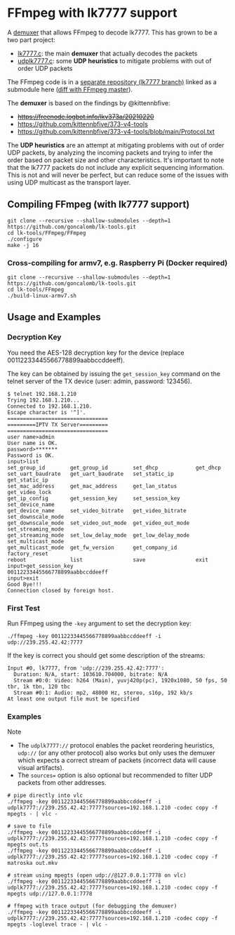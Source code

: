 # FFmpeg with lk7777 support

A [demuxer](https://ffmpeg.org/ffmpeg-formats.html#Demuxers) that allows FFmpeg to decode lk7777. This has grown to be a two part project:

* [lk7777.c](https://github.com/goncalomb/FFmpeg/blob/lk7777/libavformat/lk7777.c): the main **demuxer** that actually decodes the packets
* [udplk7777.c](https://github.com/goncalomb/FFmpeg/blob/lk7777/libavformat/udplk7777.c): some **UDP heuristics** to mitigate problems with out of order UDP packets

The FFmpeg code is in a [separate repository (lk7777 branch)](https://github.com/goncalomb/FFmpeg/tree/lk7777) linked as a submodule here ([diff with FFmpeg master](https://github.com/FFmpeg/FFmpeg/compare/master...goncalomb:FFmpeg:lk7777)).

The **demuxer** is based on the findings by @kittennbfive:

* ~~https://freenode.logbot.info/lkv373a/20210220~~
* https://github.com/kittennbfive/373-v4-tools
* https://github.com/kittennbfive/373-v4-tools/blob/main/Protocol.txt

The **UDP heuristics** are an attempt at mitigating problems with out of order UDP packets, by analyzing the incoming packets and trying to infer the order based on packet size and other characteristics. It's important to note that the lk7777 packets do not include any explicit sequencing information. This is not and will never be perfect, but can reduce some of the issues with using UDP multicast as the transport layer.

## Compiling FFmpeg (with lk7777 support)

    git clone --recursive --shallow-submodules --depth=1 https://github.com/goncalomb/lk-tools.git
    cd lk-tools/FFmpeg/FFmpeg
    ./configure
    make -j 16

### Cross-compiling for armv7, e.g. Raspberry Pi (Docker required)

    git clone --recursive --shallow-submodules --depth=1 https://github.com/goncalomb/lk-tools.git
    cd lk-tools/FFmpeg
    ./build-linux-armv7.sh

## Usage and Examples

### Decryption Key

You need the AES-128 decryption key for the device (replace 00112233445566778899aabbccddeeff).

The key can be obtained by issuing the `get_session_key` command on the telnet server of the TX device (user: admin, password: 123456).

```
$ telnet 192.168.1.210
Trying 192.168.1.210...
Connected to 192.168.1.210.
Escape character is '^]'.
================================
=========IPTV TX Server=========
================================
user name>admin
User name is OK.
password>*******
Password is OK.
input>list
set_group_id        get_group_id        set_dhcp            get_dhcp
set_uart_baudrate   get_uart_baudrate   set_static_ip       get_static_ip
set_mac_address     get_mac_address     get_lan_status      get_video_lock
get_ip_config       get_session_key     set_session_key     set_device_name
get_device_name     set_video_bitrate   get_video_bitrate   set_downscale_mode
get_downscale_mode  set_video_out_mode  get_video_out_mode  set_streaming_mode
get_streaming_mode  set_low_delay_mode  get_low_delay_mode  set_multicast_mode
get_multicast_mode  get_fw_version      get_company_id      factory_reset
reboot              list                save                exit
input>get_session_key
00112233445566778899aabbccddeeff
input>exit
Good Bye!!!
Connection closed by foreign host.
```

### First Test

Run FFmpeg using the `-key` argument to set the decryption key:

    ./ffmpeg -key 00112233445566778899aabbccddeeff -i udp://239.255.42.42:7777

If the key is correct you should get some description of the streams:

```
Input #0, lk7777, from 'udp://239.255.42.42:7777':
  Duration: N/A, start: 103610.704000, bitrate: N/A
  Stream #0:0: Video: h264 (Main), yuvj420p(pc), 1920x1080, 50 fps, 50 tbr, 1k tbn, 120 tbc
  Stream #0:1: Audio: mp2, 48000 Hz, stereo, s16p, 192 kb/s
At least one output file must be specified
```

### Examples

> [!NOTE]
> * The `udplk7777://` protocol enables the packet reordering heuristics, `udp://` (or any other protocol) also works but only uses the demuxer which expects a correct stream of packets (incorrect data will cause visual artifacts).
> * The `sources=` option is also optional but recommended to filter UDP packets from other addresses.

    # pipe directly into vlc
    ./ffmpeg -key 00112233445566778899aabbccddeeff -i udplk7777://239.255.42.42:7777?sources=192.168.1.210 -codec copy -f mpegts - | vlc -

    # save to file
    ./ffmpeg -key 00112233445566778899aabbccddeeff -i udplk7777://239.255.42.42:7777?sources=192.168.1.210 -codec copy -f mpegts out.ts
    ./ffmpeg -key 00112233445566778899aabbccddeeff -i udplk7777://239.255.42.42:7777?sources=192.168.1.210 -codec copy -f matroska out.mkv

    # stream using mpegts (open udp://@127.0.0.1:7778 on vlc)
    ./ffmpeg -key 00112233445566778899aabbccddeeff -i udplk7777://239.255.42.42:7777?sources=192.168.1.210 -codec copy -f mpegts udp://127.0.0.1:7778

    # ffmpeg with trace output (for debugging the demuxer)
    ./ffmpeg -key 00112233445566778899aabbccddeeff -i udplk7777://239.255.42.42:7777?sources=192.168.1.210 -codec copy -f mpegts -loglevel trace - | vlc -
